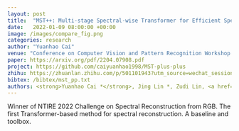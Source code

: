 ```yaml
---
layout: post
title:  "MST++: Multi-stage Spectral-wise Transformer for Efficient Spectral Reconstruction"
date:   2022-01-09 08:00:00 +00:00
image: /images/compare_fig.png
categories: research
author: "Yuanhao Cai"
venue: "Conference on Computer Vision and Pattern Recognition Workshop (CVPRW)"
paper: https://arxiv.org/pdf/2204.07908.pdf
project: https://github.com/caiyuanhao1998/MST-plus-plus
zhihu: https://zhuanlan.zhihu.com/p/501101943?utm_source=wechat_session&utm_medium=social&utm_oi=980437177842446336&utm_content=group3_article&utm_campaign=shareopn
bibtex: /bibtex/mst_pp.txt
authors: <strong>Yuanhao Cai *</strong>, Jing Lin *, Zudi Lin, <a href="https://www.sigs.tsinghua.edu.cn/whq/">Haoqian Wang</a>,  <a href="https://yulunzhang.com/">Yulun Zhang</a>, <a href="https://vcg.seas.harvard.edu/people/hanspeter-pfister">Hanspeter Pfister</a>, <a href="http://people.ee.ethz.ch/~timofter/">Radu Timofte</a>, <a href="https://ee.ethz.ch/the-department/faculty/professors/person-detail.OTAyMzM=.TGlzdC80MTEsMTA1ODA0MjU5.html">Luc Van Gool</a>
---
```

Winner of NTIRE 2022 Challenge on Spectral Reconstruction from RGB. The first Transformer-based method for spectral reconstruction. A baseline and toolbox.
